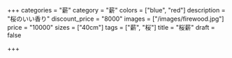 +++
categories = "薪"
category = "薪"
colors = ["blue", "red"]
description = "桜のいい香り"
discount_price = "8000"
images = ["/images/firewood.jpg"]
price = "10000"
sizes = ["40cm"]
tags = ["薪", "桜"]
title = "桜薪"
draft = false

+++
